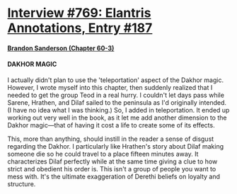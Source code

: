 # [Interview #769: Elantris Annotations, Entry #187](https://www.theoryland.com/intvmain.php?i=769#187)

#### [Brandon Sanderson (Chapter 60-3)](http://www.brandonsanderson.com/annotation/84/Elantris-Chapter-60-3)

#### DAKHOR MAGIC

I actually didn't plan to use the 'teleportation' aspect of the Dakhor magic. However, I wrote myself into this chapter, then suddenly realized that I needed to get the group Teod in a real hurry. I couldn't let days pass while Sarene, Hrathen, and Dilaf sailed to the peninsula as I'd originally intended. (I have no idea what I was thinking.) So, I added in teleportation. It ended up working out very well in the book, as it let me add another dimension to the Dakhor magic—that of having it cost a life to create some of its effects.

This, more than anything, should instill in the reader a sense of disgust regarding the Dakhor. I particularly like Hrathen's story about Dilaf making someone die so he could travel to a place fifteen minutes away. It characterizes Dilaf perfectly while at the same time giving a clue to how strict and obedient his order is. This isn't a group of people you want to mess with. It's the ultimate exaggeration of Derethi beliefs on loyalty and structure.


